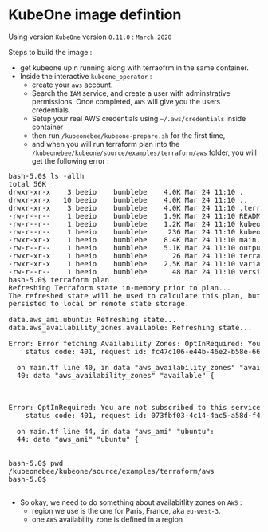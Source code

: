 # KubeOne image defintion

Using version `KubeOne` version `0.11.0` : `March 2020`


Steps to build the image :

* get kubeone up n running along with terraofrm in the same container.
* Inside the interactive `kubeone_operator` :
  * create your `aws` account.
  * Search the `IAM` service, and create a user with adminstrative permissions. Once completed, `AWS` will give you the users credentials.
  * Setup your real AWS credentials using `~/.aws/credentials` inside container
  * then run `/kubeonebee/kubeone-prepare.sh` for the first time,
  * and when you will run terraform plan into the `/kubeonebee/kubeone/source/examples/terraform/aws` folder, you will get the following error :

<pre>
bash-5.0$ ls -allh
total 56K
drwxr-xr-x    3 beeio    bumblebe    4.0K Mar 24 11:10 .
drwxr-xr-x   10 beeio    bumblebe    4.0K Mar 24 11:10 ..
drwxr-xr-x    3 beeio    bumblebe    4.0K Mar 24 11:10 .terraform
-rw-r--r--    1 beeio    bumblebe    1.9K Mar 24 11:10 README.md
-rw-r--r--    1 beeio    bumblebe    1.2K Mar 24 11:10 kubeone.prepare.terraform.init.logs
-rw-r--r--    1 beeio    bumblebe     236 Mar 24 11:10 kubeone.prepare.terraform.plan.logs
-rwxr-xr-x    1 beeio    bumblebe    8.4K Mar 24 11:10 main.tf
-rw-r--r--    1 beeio    bumblebe    5.1K Mar 24 11:10 output.tf
-rwxr-xr-x    1 beeio    bumblebe      26 Mar 24 11:10 terraform.tfvars
-rwxr-xr-x    1 beeio    bumblebe    2.5K Mar 24 11:10 variables.tf
-rw-r--r--    1 beeio    bumblebe      48 Mar 24 11:10 versions.tf
bash-5.0$ terraform plan
Refreshing Terraform state in-memory prior to plan...
The refreshed state will be used to calculate this plan, but will not be
persisted to local or remote state storage.

data.aws_ami.ubuntu: Refreshing state...
data.aws_availability_zones.available: Refreshing state...

Error: Error fetching Availability Zones: OptInRequired: You are not subscribed to this service. Please go to http://aws.amazon.com to subscribe.
	status code: 401, request id: fc47c106-e44b-46e2-b58e-6617bd8054a5

  on main.tf line 40, in data "aws_availability_zones" "available":
  40: data "aws_availability_zones" "available" {



Error: OptInRequired: You are not subscribed to this service. Please go to http://aws.amazon.com to subscribe.
	status code: 401, request id: 073fbf03-4c14-4ac5-a58d-f431b8d82a59

  on main.tf line 44, in data "aws_ami" "ubuntu":
  44: data "aws_ami" "ubuntu" {


bash-5.0$ pwd
/kubeonebee/kubeone/source/examples/terraform/aws
bash-5.0$

</pre>

  * So okay, we need to do something about availabitlity zones on `AWS` :
    * region we use is the one for Paris, France, aka `eu-west-3`.
    * one `AWS` availability zone is defined in a region
